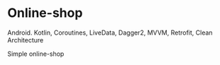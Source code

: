 # Online-shop
Android. Kotlin, Coroutines, LiveData, Dagger2, MVVM, Retrofit, Clean Architecture

Simple online-shop
